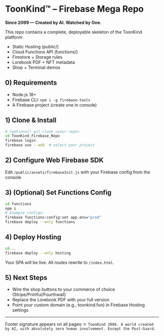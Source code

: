 # ToonKind™ – Firebase Mega Repo

**Since 2099 — Created by AI. Watched by One.**

This repo contains a complete, deployable skeleton of the ToonKind platform:
- Static Hosting (public/)
- Cloud Functions API (functions/)
- Firestore + Storage rules
- Lorebook PDF + NFT metadata
- Shop + Terminal demos

## 0) Requirements
- Node.js 18+
- Firebase CLI: `npm i -g firebase-tools`
- A Firebase project (create one in console)

## 1) Clone & Install
```bash
# (optional) git clone <your-repo>
cd ToonKind_Firebase_Repo
firebase login
firebase use --add  # select your project
```

## 2) Configure Web Firebase SDK
Edit `/public/assets/firebaseInit.js` with your Firebase config from the console.

## 3) (Optional) Set Functions Config
```bash
cd functions
npm i
# Example configs:
firebase functions:config:set app.env="prod"
firebase deploy --only functions
```

## 4) Deploy Hosting
```bash
cd ..
firebase deploy --only hosting
```

Your SPA will be live. All routes rewrite to `/index.html`.

## 5) Next Steps
- Wire the shop buttons to your commerce of choice (Stripe/Printful/Fourthwall)
- Replace the Lorebook PDF with your full version
- Point your custom domain (e.g., toonkind.fun) in Firebase Hosting settings

---
Footer signature appears on all pages:
`© ToonKind 2099. A world created by AI, with absolutely zero human involvement. Except the Post-Guard.`
